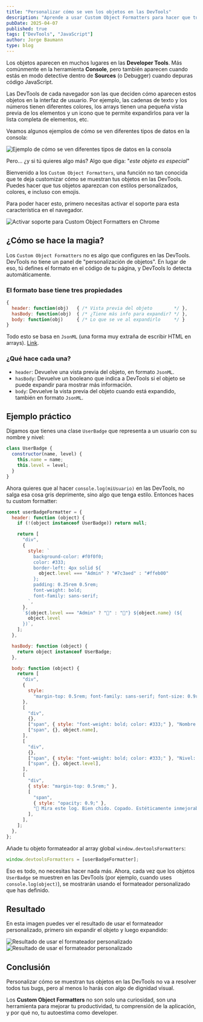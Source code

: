 ```yaml
---
title: "Personalizar cómo se ven los objetos en las DevTools"
description: "Aprende a usar Custom Object Formatters para hacer que tus objetos en la consola de DevTools se vean más bonitos, útiles y fáciles de entender."
pubDate: 2025-04-07
published: true
tags: ["DevTools", "JavaScript"]
author: Jorge Baumann
type: blog
---
```


Los objetos aparecen en muchos lugares en las **Developer Tools**. Más comúnmente en la herramienta **Console**, pero también aparecen cuando estás en modo detective dentro de **Sources** (o Debugger) cuando depuras código JavaScript.

Las DevTools de cada navegador son las que deciden cómo aparecen estos objetos en la interfaz de usuario. Por ejemplo, las cadenas de texto y los números tienen diferentes colores, los arrays tienen una pequeña vista previa de los elementos y un icono que te permite expandirlos para ver la lista completa de elementos, etc.

Veamos algunos ejemplos de cómo se ven diferentes tipos de datos en la consola:

![Ejemplo de cómo se ven diferentes tipos de datos en la consola](../../assets/blog/personaliza-como-se-ven-los-objetos-en-las-devtools/console.png)

Pero... ¿y si tú quieres algo más? Algo que diga: "_este objeto es especial_"

Bienvenido a los `Custom Object Formatters`, una función no tan conocida que te deja customizar cómo se muestran tus objetos en las DevTools. Puedes hacer que tus objetos aparezcan con estilos personalizados, colores, e incluso con emojis.

Para poder hacer esto, primero necesitas activar el soporte para esta característica en el navegador.

![Activar soporte para Custom Object Formatters en Chrome](../../assets/blog/personaliza-como-se-ven-los-objetos-en-las-devtools/settings.png)

## ¿Cómo se hace la magia?

Los `Custom Object Formatters` no es algo que configures en las DevTools. DevTools no tiene un panel de "personalización de objetos". En lugar de eso, tú defines el formato en el código de tu página, y DevTools lo detecta automáticamente.

### El formato base tiene tres propiedades

```javascript
{
  header: function(obj)   { /* Vista previa del objeto        */ },
  hasBody: function(obj)  { /* ¿Tiene más info para expandir? */ },
  body: function(obj)     { /* Lo que se ve al expandirlo     */ }
}
```

Todo esto se basa en `JsonML` (una forma muy extraña de escribir HTML en arrays). [Link](http://www.jsonml.org/).

### ¿Qué hace cada una?

- `header`: Devuelve una vista previa del objeto, en formato `JsonML`.
- `hasBody`: Devuelve un booleano que indica a DevTools si el objeto se puede expandir para mostrar más información.
- `body`: Devuelve la vista previa del objeto cuando está expandido, también en formato `JsonML`.

## Ejemplo práctico

Digamos que tienes una clase `UserBadge` que representa a un usuario con su nombre y nivel:

```javascript
class UserBadge {
  constructor(name, level) {
    this.name = name;
    this.level = level;
  }
}
```

Ahora quieres que al hacer `console.log(miUsuario)` en las DevTools, no salga esa cosa gris deprimente, sino algo que tenga estilo. Entonces haces tu custom formatter:

```javascript
const userBadgeFormatter = {
  header: function (object) {
    if (!(object instanceof UserBadge)) return null;

    return [
      "div",
      {
        style: `
          background-color: #f0f0f0;
          color: #333;
          border-left: 4px solid ${
            object.level === "Admin" ? "#7c3aed" : "#ffeb00"
          };
          padding: 0.25rem 0.5rem;
          font-weight: bold;
          font-family: sans-serif;
        `,
      },
      `${object.level === "Admin" ? "👑" : "👤"} ${object.name} (${
        object.level
      })`,
    ];
  },

  hasBody: function (object) {
    return object instanceof UserBadge;
  },

  body: function (object) {
    return [
      "div",
      {
        style:
          "margin-top: 0.5rem; font-family: sans-serif; font-size: 0.9rem;",
      },
      [
        "div",
        {},
        ["span", { style: "font-weight: bold; color: #333;" }, "Nombre: "],
        ["span", {}, object.name],
      ],
      [
        "div",
        {},
        ["span", { style: "font-weight: bold; color: #333;" }, "Nivel: "],
        ["span", {}, object.level],
      ],
      [
        "div",
        { style: "margin-top: 0.5rem;" },
        [
          "span",
          { style: "opacity: 0.9;" },
          "🚀 Mira este log. Bien chido. Copado. Estéticamente inmejorable.",
        ],
      ],
    ];
  },
};
```

Añade tu objeto formateador al array global `window.devtoolsFormatters`:

```javascript
window.devtoolsFormatters = [userBadgeFormatter];
```

Eso es todo, no necesitas hacer nada más. Ahora, cada vez que los objetos `UserBadge` se muestren en las DevTools (por ejemplo, cuando uses `console.log(object)`), se mostrarán usando el formateador personalizado que has definido.

## Resultado

En esta imagen puedes ver el resultado de usar el formateador personalizado, primero sin expandir el objeto y luego expandido:

![Resultado de usar el formateador personalizado](../../assets/blog/personaliza-como-se-ven-los-objetos-en-las-devtools/log-1.png)
![Resultado de usar el formateador personalizado](../../assets/blog/personaliza-como-se-ven-los-objetos-en-las-devtools/log-2.png)

## Conclusión

Personalizar cómo se muestran tus objetos en las DevTools no va a resolver todos tus bugs, pero al menos lo harás con algo de dignidad visual.

Los **Custom Object Formatters** no son solo una curiosidad, son una herramienta para mejorar tu productividad, tu comprensión de la aplicación, y por qué no, tu autoestima como developer.
